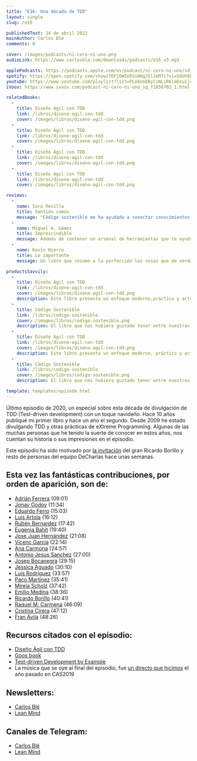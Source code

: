 ```yaml
---
title: "E16: Una década de TDD"
layout: single
slug: /e16

publishedText: 14 de abril 2022
mainAuthor: Carlos Blé
comments: 0

cover: /images/podcasts/ni-cero-ni-uno.png
audioLink: https://www.carlosble.com/downloads/podcasts/e16_v3.mp3

applePodcasts: https://podcasts.apple.com/es/podcast/ni-cero-ni-uno/id1494641496
spotify: https://open.spotify.com/show/7EFjOWSU5SiHHg25lJeM7c?si=SQUV6kwuTl-dUN4t3QusqA&nd=1
youtube: https://www.youtube.com/playlist?list=PLebUoEByCvNLiR6leDzuij4C0PrjX-0Uq
iVoox: https://www.ivoox.com/podcast-ni-cero-ni-uno_sq_f1856702_1.html

relatedBooks:
  -
    title: Diseño Ágil con TDD
    link: /libros/diseno-agil-con-tdd
    cover: /images/libros/diseno-agil-con-tdd.png
  -
    title: Diseño Ágil con TDD
    link: /libros/diseno-agil-con-tdd
    cover: /images/libros/diseno-agil-con-tdd.png
  -
    title: Diseño Ágil con TDD
    link: /libros/diseno-agil-con-tdd
    cover: /images/libros/diseno-agil-con-tdd.png
  -
    title: Diseño Ágil con TDD
    link: /libros/diseno-agil-con-tdd
    cover: /images/libros/diseno-agil-con-tdd.png

reviews:
  -
    name: Sara Revilla
    title: Sentido común
    message: "Código sostenible me ha ayudado a conectar conocimientos que ni siquiera sabía que tenía. Carlos Blé explica y justifica los conceptos del código sostenible de tal manera que se convierten en sentido común."
  -
    name: Miguel A. Gómez
    title: Imprescindible
    message: Además de contener un arsenal de herramientas que te ayudaran a mejorar tu técnica como developer, es muy ameno. El mejor libro de programación en español que podrás encontrar.
  -
    name: Kevin Hierro
    title: Lo importante
    message: Un libro que resume a la perfección las cosas que de verdad aportan y se aplican en el día a día

productsSavvily:
  -
    title: Diseño Ágil con TDD
    link: /libros/diseno-agil-con-tdd
    cover: /images/libros/diseno-agil-con-tdd.png
    description: Este libro presenta un enfoque moderno,práctico y actualizado de TDD, con diferentes lenguajes de programación, apto para cualquier persona que desarrolle software.
  -
    title: Código Sostenible
    link: /libros/codigo-sostenible
    cover: /images/libros/codigo-sostenible.png
    description: El libro que nos hubiera gustado tener entre nuestras manos cuando estábamos aprendiendo a programar.
  -
    title: Diseño Ágil con TDD
    link: /libros/diseno-agil-con-tdd
    cover: /images/libros/diseno-agil-con-tdd.png
    description: Este libro presenta un enfoque moderno, práctico y actualizado de TDD, con diferentes lenguajes de programación, apto para cualquier persona que desarrolle software.
  -
    title: Código Sostenible
    link: /libros/codigo-sostenible
    cover: /images/libros/codigo-sostenible.png
    description: El libro que nos hubiera gustado tener entre nuestras manos cuando estábamos aprendiendo a programar.

template: templates/episode.html
---
```


Último episodio de 2020, un especial sobre esta década de divulgación de TDD (Test-driven development) con un toque navideño. Hace 10 años publiqué mi primer libro y hace un año el segundo. Desde 2009 he estado divulgando TDD y otras prácticas de eXtreme Programming. Algunas de las muchas personas que he tenido la suerte de conocer en estos años, nos cuentan su historia o sus impresiones en el episodio.

Este episodio ha sido motivado por [la invitación](https://www.youtube.com/watch?v=-b3ONllyW0Q) del gran Ricardo Borillo y resto de personas del equipo DeCharlas hace unas semanas.

## Esta vez las fantásticas contribuciones, por orden de aparición, son de:

* [Adrián Ferrera](https://adrianferrera.com/) (09:01)
* [Jonay Godoy](https://www.linkedin.com/in/jonay-eliezer-godoy-reyes-34a099111/) (11:34)
* [Eduardo Ferro](http://www.eferro.net/) (15:03)
* [Luis Artola](https://luisartola.es/) (16:12)
* [Rubén Bernardez](https://www.linkedin.com/in/rubenbernardez) (17:42)
* [Eugenia Bahit](https://www.eugeniabahit.com/) (19:40)
* [Jose Juan Hernández](https://www.dis.ulpgc.es/profesorado/ficha.asp?id=28) (21:08)
* [Vicenç García](https://vgaltes.com/) (22:14)
* [Ana Carmona](https://www.linkedin.com/in/ana-carmona-ag) (24:57)
* [Antonio Jesus Sanchez](https://www.linkedin.com/in/antonio-jes%C3%BAs-s%C3%A1nchez-gonz%C3%A1lez-9b1b88121/) (27:00)
* [Josep Bocanegra](https://www.linkedin.com/in/josepbocanegra/) (29:15)
* [Jessica Aguado](https://www.linkedin.com/in/jessica-aguado-santiago/) (30:10)
* [Luis Rodríguez](https://www.linkedin.com/in/luis-gabriel-rodr%C3%ADguez-alejos-8ba69237/) (33:57)
* [Paco Martínez](https://www.adictosaltrabajo.com/author/francisco-javier-martinez/) (35:41)
* [Mireia Scholz](https://www.linkedin.com/in/mireia-scholz-5b5335183/) (37:42)
* [Emilio Medina](https://www.linkedin.com/in/medinarribas/) (38:36)
* [Ricardo Borillo](https://programmeratwork.com/) (40:41)
* [Raquel M. Carmena](https://rachelcarmena.github.io/) (46:09)
* [Cristina Cirera](https://www.linkedin.com/in/criscirera/) (47:12)
* [Fran Ávila](http://www.linkedin.com/in/francisco-manuel-avila-morcillo-31b56334) (48:26)

## Recursos citados con el episodio:

* [Diseño Ágil con TDD](https://www.carlosble.com/libro-tdd/)
* [Goos book](http://www.growing-object-oriented-software.com/)
* [Test-driven Development by Example](https://www.goodreads.com/book/show/387190.Test_Driven_Development)
* La música que se oye al final del episodio, fue [un directo que hicimos](https://www.youtube.com/watch?v=UEfbXHoc6UE) el año pasado en CAS2019

## Newsletters:

* [Carlos Blé](https://www.subscribepage.com/v3z8u6)
* [Lean Mind](https://www.subscribepage.com/p3v4h5)


## Canales de Telegram:

* [Carlos Blé](https://t.me/carlosble)
* [Lean Mind](https://t.me/leanmind)